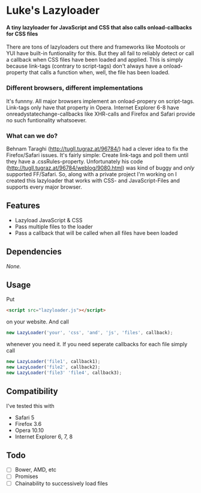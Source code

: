 Luke's Lazyloader
=========

#### A tiny lazyloader for JavaScript and CSS that also calls onload-callbacks for CSS files ####

There are tons of lazyloaders out there and frameworks like Mootools or YUI have built-in funtionality for this. But they all fail to reliably detect or call a callback when CSS files have been loaded and applied. This is simply because link-tags (contrary to script-tags) don't always have a onload-property that calls a function when, well, the file has been loaded.

### Different browsers, different implementations ###

It's funnny. All major browsers implement an onload-propery on script-tags. Link-tags only have that property in Opera. Internet Explorer 6-8 have onreadystatechange-callbacks like XHR-calls and Firefox and Safari provide no such funtionality whatsoever.

### What can we do? ###

Behnam Taraghi (http://tugll.tugraz.at/96784/) had a clever idea to fix the Firefox/Safari issues. It's fairly simple: Create link-tags and poll them until they have a .cssRules-property. Unfortunately his code (http://tugll.tugraz.at/96784/weblog/9080.html) was kind of buggy and *only* supported FF/Safari. So, along with a private project I'm working on I created this lazyloader that works with CSS- and JavaScript-Files and supports every major browser.

Features
--------

* Lazyload JavaScript & CSS
* Pass multiple files to the loader
* Pass a callback that will be called when all files have been loaded

Dependencies
------------

*None.*

Usage
-----

Put

```html
<script src="lazyloader.js"></script>
```

on your website. And call

```javascript
new LazyLoader('your', 'css', 'and', 'js', 'files', callback);
```
whenever you need it. If you need seperate callbacks for each file simply call

```javascript
new LazyLoader('file1', callback1);
new LazyLoader('file2', callback2);
new LazyLoader('file3' 'file4', callback3);
```

Compatibility
-------------

I've tested this with

* Safari 5
* Firefox 3.6
* Opera 10.10
* Internet Explorer 6, 7, 8

Todo
----

* [ ] Bower, AMD, etc
* [ ] Promises
* [ ] Chainability to successively load files
